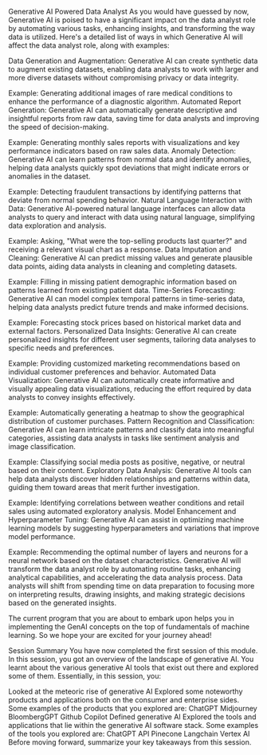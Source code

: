 Generative AI Powered Data Analyst
As you would have guessed by now, Generative AI is poised to have a significant impact on the data analyst role by automating various tasks, enhancing insights, and transforming the way data is utilized. Here's a detailed list of ways in which Generative AI will affect the data analyst role, along with examples:

Data Generation and Augmentation: Generative AI can create synthetic data to augment existing datasets, enabling data analysts to work with larger and more diverse datasets without compromising privacy or data integrity.

Example: Generating additional images of rare medical conditions to enhance the performance of a diagnostic algorithm.
Automated Report Generation: Generative AI can automatically generate descriptive and insightful reports from raw data, saving time for data analysts and improving the speed of decision-making.

Example: Generating monthly sales reports with visualizations and key performance indicators based on raw sales data.
Anomaly Detection: Generative AI can learn patterns from normal data and identify anomalies, helping data analysts quickly spot deviations that might indicate errors or anomalies in the dataset.

Example: Detecting fraudulent transactions by identifying patterns that deviate from normal spending behavior.
Natural Language Interaction with Data: Generative AI-powered natural language interfaces can allow data analysts to query and interact with data using natural language, simplifying data exploration and analysis.

Example: Asking, "What were the top-selling products last quarter?" and receiving a relevant visual chart as a response.
Data Imputation and Cleaning: Generative AI can predict missing values and generate plausible data points, aiding data analysts in cleaning and completing datasets.

Example: Filling in missing patient demographic information based on patterns learned from existing patient data.
Time-Series Forecasting: Generative AI can model complex temporal patterns in time-series data, helping data analysts predict future trends and make informed decisions.

Example: Forecasting stock prices based on historical market data and external factors.
Personalized Data Insights: Generative AI can create personalized insights for different user segments, tailoring data analyses to specific needs and preferences.

Example: Providing customized marketing recommendations based on individual customer preferences and behavior.
Automated Data Visualization: Generative AI can automatically create informative and visually appealing data visualizations, reducing the effort required by data analysts to convey insights effectively.

Example: Automatically generating a heatmap to show the geographical distribution of customer purchases.
Pattern Recognition and Classification: Generative AI can learn intricate patterns and classify data into meaningful categories, assisting data analysts in tasks like sentiment analysis and image classification.

Example: Classifying social media posts as positive, negative, or neutral based on their content.
Exploratory Data Analysis: Generative AI tools can help data analysts discover hidden relationships and patterns within data, guiding them toward areas that merit further investigation.

Example: Identifying correlations between weather conditions and retail sales using automated exploratory analysis.
Model Enhancement and Hyperparameter Tuning: Generative AI can assist in optimizing machine learning models by suggesting hyperparameters and variations that improve model performance.

Example: Recommending the optimal number of layers and neurons for a neural network based on the dataset characteristics.
Generative AI will transform the data analyst role by automating routine tasks, enhancing analytical capabilities, and accelerating the data analysis process. Data analysts will shift from spending time on data preparation to focusing more on interpreting results, drawing insights, and making strategic decisions based on the generated insights.

The current program that you are about to embark upon helps you in implementing the GenAI concepts on the top of fundamentals of machine learning. So we hope your are excited for your journey ahead!



Session Summary
You have now completed the first session of this module. In this session, you got an overview of the landscape of generative AI. You learnt about the various generative AI tools that exist out there and explored some of them. Essentially, in this session, you:

Looked at the meteoric rise of generative AI
Explored some noteworthy products and applications both on the consumer and enterprise sides. Some examples of the products that you explored are:
ChatGPT
Midjourney
BloombergGPT
Github Copilot
Defined generative AI
Explored the tools and applications that lie within the generative AI software stack. Some examples of the tools you explored are:
ChatGPT API
Pinecone
Langchain
Vertex AI
Before moving forward, summarize your key takeaways from this session.